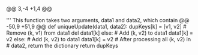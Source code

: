 
@@ 3,-4 +1,4 @@

'''
This function takes two arguments,
data1 and data2, which contain
@@ -50,9 +51,9 @@ def uniqueUpdate(data1, data2):
                dupKeys[k] = [v1, v2]
                # Remove (k, v1) from data1
                del data1[k]
            else:
                # Add (k, v2) to data1
                data1[k] = v2
        else:
            # Add (k, v2) to data1
            data1[k] = v2
    # After processing all (k, v2) in
    # data2, return the dictionary
    return dupKeys
